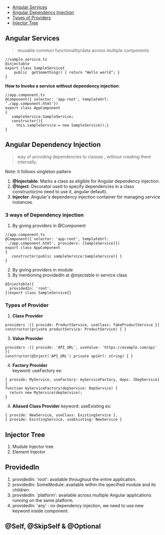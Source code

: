 - [Angular Services](#angular-services)
- [Angular Dependency Injection](#angular-dependency-injection)
- [Types of Providers](#3-ways-of-dependency-injection)
- [Injector Tree](#injector-tree)

## Angular Services
> reusable common functionality/data across multiple components  

```
//sample.service.ts
@injectable
export class SampleService{
    public  getSomething() { return "Hello world"; }
}
```
**How to Invoke a service without dependency injection**:
```
//app.component.ts
@Component({ selector: 'app-root', templateUrl: './app.component.html'})
export class AppComponent
{ 
   sampleService:SampleService;
   constructor(){
     this.sampleService = new SampleService();}
}
```
## Angular Dependency Injection
>  way of providing dependencies to classes , without creating them internally.

Note: it follows singleton pattern

1. **@Injectable**: Marks a class as eligible for Angular dependency injection.
2. **@Inject**: Decorator used to specify dependencies in a class constructor(no need to use it, angular default).
3. **Injector**: Angular's dependency injection container for managing service instances.
  
  
### 3 ways of Dependency injection
1. By giving providers in @Component
```
//app.component.ts
@Component({ selector: 'app-root', templateUrl: './app.component.html', providers: [SampleService]})
export class AppComponent
{ 
   constructor(public sampleService:SampleService){ }
}
```
2. By giving providers in module
3. By mentioning providedIn at @injectable in service class
```
@Injectable({
  providedIn: 'root',
})export class SampleService{}
```
### Types of Provider  
1. **Class Provider**  
```
providers :[{ provide: ProductService, useClass: fakeProductService }]
constructor(private productService: ProductService) { }
```     
3. **Value Provider**   
```
providers :[{ provide: 'API_URL', useValue: 'https://example.com/api' }]
constructor(@Inject('API_URL') private apiUrl: string) { }
```  
4. **Factory Provider**  
 keyword: useFactory 
ex:  
```
{ provide: MyService, useFactory: myServiceFactory, deps: [DepService] }
function myServiceFactory(depService: DepService) {
  return new MyService(depService);
}
```
4. **Aliased Class Provider**
 keyword: useExisting
ex:
```
{ provide: NewService, useClass: ExistingService },
{ provide: ExistingService, useExisting: NewService }
```  

## Injector Tree
1. Module Injector tree
2. Element Injector 

## ProvidedIn
1. providedIn: 'root': available throughout the entire application.
2. providedIn: SomeModule: available within the specified module and its children.
3. providedIn: 'platform': available across multiple Angular applications running on the same platform.
4. providedIn: 'any' : no dependency injection, we need to use new keyword inside component.  

## @Self, @SkipSelf & @Optional
